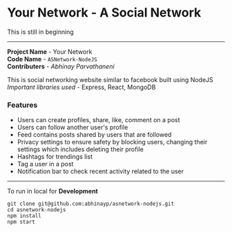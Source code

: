 # **Your Network** - A Social Network
This is still in beginning

***
**Project Name** - Your Network \
**Code Name** - `ASNetwork-NodeJS` \
**Contributers** - _Abhinay Parvathaneni_

This is social networking website similar to facebook built using NodeJS \
_Important libraries used_ - Express, React, MongoDB

### **Features**
- Users can create profiles, share, like, comment on a post
- Users can follow another user's profile
- Feed contains posts shared by users that are followed
- Privacy settings to ensure safety by blocking users, changing their settings which includes deleting their profile
- Hashtags for trendings list
- Tag a user in a post
- Notification bar to check recent activity related to the user
***

To run in local for **Development**

`git clone git@github.com:abhinayp/asnetwork-nodejs.git` \
`cd asnetwork-nodejs` \
`npm install` \
`npm start`
